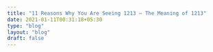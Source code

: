 ```yaml
---
title: "11 Reasons Why You Are Seeing 1213 – The Meaning of 1213"
date: 2021-01-11T00:31:18+05:30
type: "blog"
layout: "blog"
draft: false
---
```


